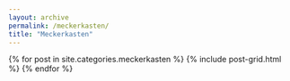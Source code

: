 ```yaml
---
layout: archive
permalink: /meckerkasten/
title: "Meckerkasten"
---
```


<div class="tiles">
{% for post in site.categories.meckerkasten %}
  {% include post-grid.html %}
{% endfor %}
</div><!-- /.tiles -->
